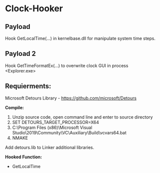 # Clock-Hooker

## Payload
Hook GetLocalTime(...) in kernelbase.dll for manipulate system time steps.

## Payload 2
Hook GetTimeFormatEx(...) to overwrite clock GUI in process <Explorer.exe>

## Requierments:
Microsoft Detours Library - https://github.com/microsoft/Detours

**Compile:**
1. Unzip source code, open command line and enter to source directory
2. SET DETOURS_TARGET_PROCESSOR=X64
3. C:\Program Files (x86)\Microsoft Visual Studio\2019\Community\VC\Auxiliary\Build\vcvars64.bat
4. NMAKE

Add detours.lib to Linker additional libraries.

**Hooked Function:**
- GetLocalTime <br>
